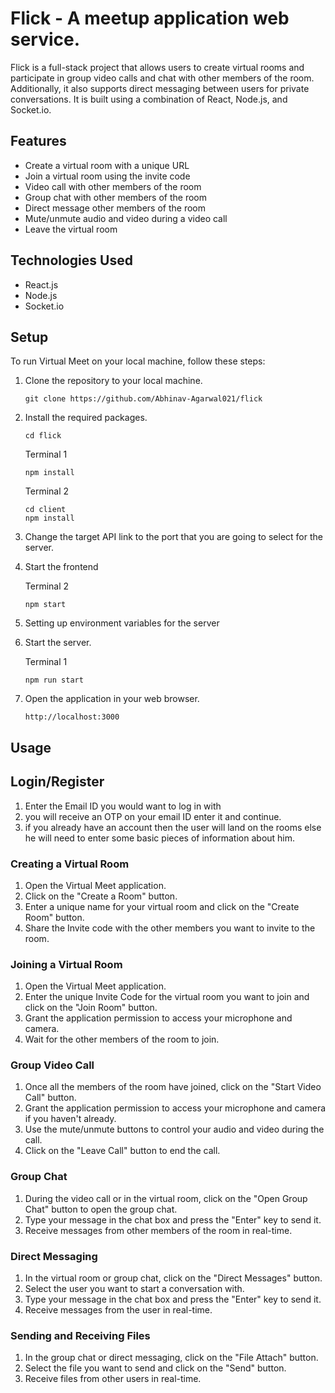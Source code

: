 # Flick - A meetup application web service.

Flick is a full-stack project that allows users to create virtual rooms and participate in group video calls and chat with other members of the room. Additionally, it also supports direct messaging between users for private conversations. It is built using a combination of React, Node.js, and Socket.io.

## Features

- Create a virtual room with a unique URL
- Join a virtual room using the invite code
- Video call with other members of the room
- Group chat with other members of the room
- Direct message other members of the room
- Mute/unmute audio and video during a video call
- Leave the virtual room

## Technologies Used

- React.js
- Node.js
- Socket.io

## Setup

To run Virtual Meet on your local machine, follow these steps:

1. Clone the repository to your local machine.

   ```
   git clone https://github.com/Abhinav-Agarwal021/flick
   ```

2. Install the required packages.

   ```
   cd flick
   ```
   Terminal 1
   ```
   npm install
   ```
   Terminal 2
   ```
   cd client
   npm install   
   ```

4. Change the target API link to the port that you are going to select for the server.

3. Start the frontend

   Terminal 2
   ```
   npm start
   ```

4. Setting up environment variables for the server

5. Start the server.

   Terminal 1
   ```
   npm run start
   ```

4. Open the application in your web browser.

   ```
   http://localhost:3000
   ```

## Usage

##  Login/Register

1. Enter the Email ID you would want to log in with
2. you will receive an OTP on your email ID enter it and continue.
3. if you already have an account then the user will land on the rooms else he will need to enter some basic pieces of information about him.

### Creating a Virtual Room

1. Open the Virtual Meet application.
2. Click on the "Create a Room" button.
3. Enter a unique name for your virtual room and click on the "Create Room" button.
4. Share the Invite code with the other members you want to invite to the room.

### Joining a Virtual Room

1. Open the Virtual Meet application.
2. Enter the unique Invite Code for the virtual room you want to join and click on the "Join Room" button.
3. Grant the application permission to access your microphone and camera.
4. Wait for the other members of the room to join.

### Group Video Call

1. Once all the members of the room have joined, click on the "Start Video Call" button.
2. Grant the application permission to access your microphone and camera if you haven't already.
3. Use the mute/unmute buttons to control your audio and video during the call.
4. Click on the "Leave Call" button to end the call.

### Group Chat

1. During the video call or in the virtual room, click on the "Open Group Chat" button to open the group chat.
2. Type your message in the chat box and press the "Enter" key to send it.
3. Receive messages from other members of the room in real-time.

### Direct Messaging

1. In the virtual room or group chat, click on the "Direct Messages" button.
2. Select the user you want to start a conversation with.
3. Type your message in the chat box and press the "Enter" key to send it.
4. Receive messages from the user in real-time.

### Sending and Receiving Files

1. In the group chat or direct messaging, click on the "File Attach" button.
2. Select the file you want to send and click on the "Send" button.
3. Receive files from other users in real-time.
